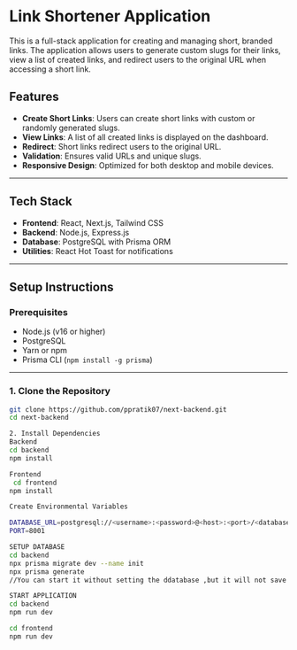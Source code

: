 # Link Shortener Application

This is a full-stack application for creating and managing short, branded links. The application allows users to generate custom slugs for their links, view a list of created links, and redirect users to the original URL when accessing a short link.

## Features

- **Create Short Links**: Users can create short links with custom or randomly generated slugs.
- **View Links**: A list of all created links is displayed on the dashboard.
- **Redirect**: Short links redirect users to the original URL.
- **Validation**: Ensures valid URLs and unique slugs.
- **Responsive Design**: Optimized for both desktop and mobile devices.

---

## Tech Stack

- **Frontend**: React, Next.js, Tailwind CSS
- **Backend**: Node.js, Express.js
- **Database**: PostgreSQL with Prisma ORM
- **Utilities**: React Hot Toast for notifications

---

## Setup Instructions

### Prerequisites

- Node.js (v16 or higher)
- PostgreSQL
- Yarn or npm
- Prisma CLI (`npm install -g prisma`)

---

### 1. Clone the Repository

```bash
git clone https://github.com/ppratik07/next-backend.git
cd next-backend

2. Install Dependencies
Backend
cd backend
npm install

Frontend
 cd frontend
npm install

Create Environmental Variables

DATABASE_URL=postgresql://<username>:<password>@<host>:<port>/<database>
PORT=8001

SETUP DATABASE
cd backend
npx prisma migrate dev --name init
npx prisma generate
//You can start it without setting the ddatabase ,but it will not save the data to backend .

START APPLICATION 
cd backend
npm run dev

cd frontend
npm run dev
